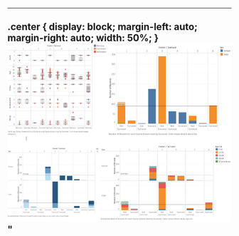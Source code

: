 ---
.center {
  display: block;
  margin-left: auto;
  margin-right: auto;
  width: 50%;
}
<br/><img src='/images/titanic_viz.PNG' width='650' height='400' class='center'>"
--